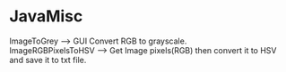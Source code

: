 # JavaMisc
ImageToGrey --> GUI Convert RGB to grayscale.<br />
ImageRGBPixelsToHSV --> Get Image pixels(RGB) then convert it to HSV and save it to txt file.
